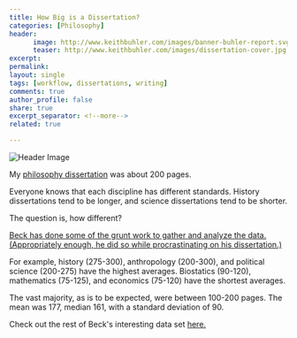 ```yaml
---
title: How Big is a Dissertation? 
categories: [Philosophy]
header:
      image: http://www.keithbuhler.com/images/banner-buhler-report.svg 
      teaser: http://www.keithbuhler.com/images/dissertation-cover.jpg
excerpt: 
permalink: 
layout: single
tags: [workflow, dissertations, writing]
comments: true
author_profile: false
share: true
excerpt_separator: <!--more-->
related: true

---
```


![Header Image](http://www.keithbuhler.com/images/dissertation-cover.jpg)

My [philosophy dissertation](/phd) was about 200 pages. 

Everyone knows that each discipline has different standards. History dissertations tend to be longer, and science dissertations tend to be shorter. 

The question is, how different? 

[Beck has done some of the grunt work to gather and analyze the data. (Appropriately enough, he did so while procrastinating on his dissertation.)](https://beckmw.wordpress.com/2013/04/15/how-long-is-the-average-dissertation/) 

For example, history (275-300), anthropology (200-300), and political science (200-275) have the highest averages. Biostatics (90-120), mathematics (75-125), and economics (75-120) have the shortest averages. 

The vast majority, as is to be expected, were between 100-200 pages. The mean was 177, median 161, with a standard deviation of 90. 

Check out the rest of Beck's interesting data set [here.]((https://beckmw.wordpress.com/2013/04/15/how-long-is-the-average-dissertation/) )
